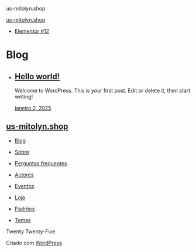 us-mitolyn.shop



[us-mitolyn.shop](https://us-mitolyn.shop)

+ [Elementor #12](https://us-mitolyn.shop/elementor-12/)



Blog
====

* [Hello world!](https://us-mitolyn.shop/hello-world/)
  ----------------------------------------------------

  Welcome to WordPress. This is your first post. Edit or delete it, then start writing!

  [janeiro 2, 2025](https://us-mitolyn.shop/hello-world/)



[us-mitolyn.shop](https://us-mitolyn.shop)
------------------------------------------

* [Blog](#)
* [Sobre](#)
* [Perguntas frequentes](#)
* [Autores](#)


* [Eventos](#)
* [Loja](#)
* [Padrões](#)
* [Temas](#)

Twenty Twenty-Five

Criado com [WordPress](https://br.wordpress.org)